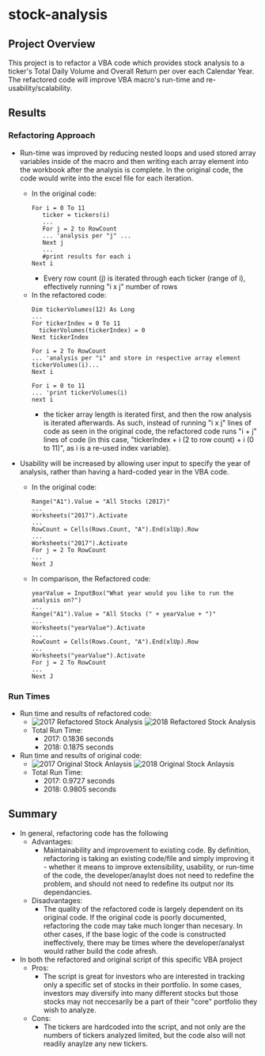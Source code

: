 # stock-analysis


## Project Overview
This project is to refactor a VBA code which provides stock analysis to a ticker's Total Daily Volume and Overall Return per over each Calendar Year. The refactored code will improve VBA macro's run-time and re-usability/scalability.

## Results

### Refactoring Approach
- Run-time was improved by reducing nested loops and used stored array variables inside of the macro and then writing each array element into the workbook after the analysis is complete. In the original code, the code would write into the excel file for each iteration.
  - In the original code: 
     ```
     For i = 0 To 11
        ticker = tickers(i)
        ...
        For j = 2 to RowCount
        ... 'analysis per "j" ...
        Next j
        ...
        #print results for each i
     Next i
     ```
     - Every row count (j) is iterated through each ticker (range of i), effectively running "i x j" number of rows
   - In the refactored code: 
      ```
      Dim tickerVolumes(12) As Long
      ...
      For tickerIndex = 0 To 11
        tickerVolumes(tickerIndex) = 0
      Next tickerIndex
      
      For i = 2 To RowCount
      ... 'analysis per "i" and store in respective array element tickerVolumes(i)...
      Next i
      
      For i = 0 to 11
      ... 'print tickerVolumes(i)
      next i    
      ```
      - the ticker array length is iterated first, and then the row analysis is iterated afterwards. As such, instead of running "i x j" lines of code as seen in the original code, the refactored code runs "i + j" lines of code (in this case, "tickerIndex + i (2 to row count) + i (0 to 11)", as i is a re-used index variable).
      
      
      
- Usability will be increased by allowing user input to specify the year of analysis, rather than having a hard-coded year in the VBA code.
  - In the original code:
    ```
    Range("A1").Value = "All Stocks (2017)"
    ...
    Worksheets("2017").Activate
    ...
    RowCount = Cells(Rows.Count, "A").End(xlUp).Row
    ...
    Worksheets("2017").Activate
    For j = 2 To RowCount
    ...
    Next J
    ```
  - In comparison, the Refactored code:
    ```
    yearValue = InputBox("What year would you like to run the analysis on?")
    ...
    Range("A1").Value = "All Stocks (" + yearValue + ")"
    ...
    Worksheets("yearValue").Activate
    ...
    RowCount = Cells(Rows.Count, "A").End(xlUp).Row
    ...
    Worksheets("yearValue").Activate
    For j = 2 To RowCount
    ...
    Next J
    ```
### Run Times
- Run time and results of refactored code:
  - ![2017 Refactored Stock Analysis](resouces/VBA_Challenge_2018.png) ![2018 Refactored Stock Analysis](resouces/VBA_Challenge_2018.png)<br/> 
  - Total Run Time: 
     - 2017: 0.1836 seconds  <br/>
     - 2018: 0.1875 seconds
- Run time and results of original code:
  - ![2017 Original Stock Anlaysis](resouces/Original_VBA_Challenge_2017.png) ![2018 Original Stock Anlaysis](resouces/Original_VBA_Challenge_2018.png)<br/> 
  - Total Run Time: 
     - 2017: 0.9727 seconds <br/>
     - 2018: 0.9805 seconds <br/>

## Summary
- In general, refactoring code has the following
  - Advantages:
    - Maintainability and improvement to existing code. By definition, refactoring is taking an existing code/file and simply improving it - whether it means to improve extensibility, usability, or run-time of the code, the developer/anaylst does not need to redefine the problem, and should not need to redefine its output nor its dependancies.
  - Disadvantages:
    - The quality of the refactored code is largely dependent on its original code. If the original code is poorly documented, refactoring the code may take much longer than necesary. In other cases, if the base logic of the code is constructed ineffectively, there may be times where the developer/analyst would rather build the code afresh.
- In both the refactored and original script of this specific VBA project
  - Pros:
    - The script is great for investors who are interested in tracking only a specific set of stocks in their portfolio. In some cases, investors may diversify into many different stocks but those stocks may not neccesarily be a part of their "core" portfolio they wish to analyze.
  - Cons:
    - The tickers are hardcoded into the script, and not only are the numbers of tickers analyzed limited, but the code also will not readily anaylze any new tickers.
